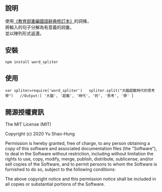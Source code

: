 
說明
-------
使用[《教育部重編國語辭典修訂本》](http://dict.revised.moe.edu.tw/cbdic/)的詞條，  
將輸入的句子分解為有意義的詞彙。  
並以陣列形式返還。

安裝
-------
`npm install word_spliter`

使用
-------
`var spliter=require('word_spliter')  
spliter.split("大腦超載時代的思考學")  
//Output:[ '大腦', '超載', '時代', '的', '思考', '學' ]`


開源授權資訊
-------
The MIT License (MIT)

Copyright (c) 2020 Yu Shao-Hung

Permission is hereby granted, free of charge, to any person obtaining a copy of this software and associated documentation files (the "Software"), to deal in the Software without restriction, including without limitation the rights to use, copy, modify, merge, publish, distribute, sublicense, and/or sell copies of the Software, and to permit persons to whom the Software is furnished to do so, subject to the following conditions:

The above copyright notice and this permission notice shall be included in all copies or substantial portions of the Software.
